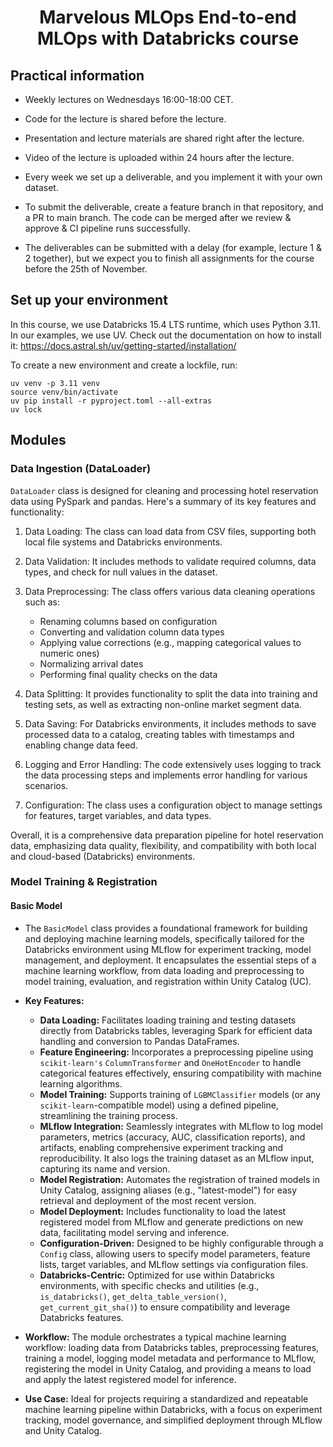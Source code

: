 <h1 align="center">
Marvelous MLOps End-to-end MLOps with Databricks course

## Practical information
- Weekly lectures on Wednesdays 16:00-18:00 CET.
- Code for the lecture is shared before the lecture.
- Presentation and lecture materials are shared right after the lecture.
- Video of the lecture is uploaded within 24 hours after the lecture.

- Every week we set up a deliverable, and you implement it with your own dataset.
- To submit the deliverable, create a feature branch in that repository, and a PR to main branch. The code can be merged after we review & approve & CI pipeline runs successfully.
- The deliverables can be submitted with a delay (for example, lecture 1 & 2 together), but we expect you to finish all assignments for the course before the 25th of November.


## Set up your environment
In this course, we use Databricks 15.4 LTS runtime, which uses Python 3.11.
In our examples, we use UV. Check out the documentation on how to install it: https://docs.astral.sh/uv/getting-started/installation/

To create a new environment and create a lockfile, run:

```
uv venv -p 3.11 venv
source venv/bin/activate
uv pip install -r pyproject.toml --all-extras
uv lock
```

## Modules
### Data Ingestion (DataLoader)
 `DataLoader` class is designed for cleaning and processing hotel reservation data using PySpark and pandas. Here's a summary of its key features and functionality:

1. Data Loading: The class can load data from CSV files, supporting both local file systems and Databricks environments.

2. Data Validation: It includes methods to validate required columns, data types, and check for null values in the dataset.

3. Data Preprocessing: The class offers various data cleaning operations such as:
   - Renaming columns based on configuration
   - Converting and validation column data types
   - Applying value corrections (e.g., mapping categorical values to numeric ones)
   - Normalizing arrival dates
   - Performing final quality checks on the data

4. Data Splitting: It provides functionality to split the data into training and testing sets, as well as extracting non-online market segment data.

5. Data Saving: For Databricks environments, it includes methods to save processed data to a catalog, creating tables with timestamps and enabling change data feed.

6. Logging and Error Handling: The code extensively uses logging to track the data processing steps and implements error handling for various scenarios.

7. Configuration: The class uses a configuration object to manage settings for features, target variables, and data types.

Overall, it is a comprehensive data preparation pipeline for hotel reservation data, emphasizing data quality, flexibility, and compatibility with both local and cloud-based (Databricks) environments.

### Model Training & Registration 

#### Basic Model

*   The `BasicModel` class provides a foundational framework for building and deploying machine learning models, specifically tailored for the Databricks environment using MLflow for experiment tracking, model management, and deployment. It encapsulates the essential steps of a machine learning workflow, from data loading and preprocessing to model training, evaluation, and registration within Unity Catalog (UC).

*   **Key Features:**

    *   **Data Loading:** Facilitates loading training and testing datasets directly from Databricks tables, leveraging Spark for efficient data handling and conversion to Pandas DataFrames.
    *   **Feature Engineering:** Incorporates a preprocessing pipeline using `scikit-learn's` `ColumnTransformer` and `OneHotEncoder` to handle categorical features effectively, ensuring compatibility with machine learning algorithms.
    *   **Model Training:** Supports training of `LGBMClassifier` models (or any `scikit-learn`-compatible model) using a defined pipeline, streamlining the training process.
    *   **MLflow Integration:** Seamlessly integrates with MLflow to log model parameters, metrics (accuracy, AUC, classification reports), and artifacts, enabling comprehensive experiment tracking and reproducibility. It also logs the training dataset as an MLflow input, capturing its name and version.
    *   **Model Registration:** Automates the registration of trained models in Unity Catalog, assigning aliases (e.g., "latest-model") for easy retrieval and deployment of the most recent version.
    *   **Model Deployment:** Includes functionality to load the latest registered model from MLflow and generate predictions on new data, facilitating model serving and inference.
    *   **Configuration-Driven:** Designed to be highly configurable through a `Config` class, allowing users to specify model parameters, feature lists, target variables, and MLflow settings via configuration files.
    *   **Databricks-Centric:** Optimized for use within Databricks environments, with specific checks and utilities (e.g., `is_databricks()`, `get_delta_table_version()`, `get_current_git_sha()`) to ensure compatibility and leverage Databricks features.

*   **Workflow:** The module orchestrates a typical machine learning workflow: loading data from Databricks tables, preprocessing features, training a model, logging model metadata and performance to MLflow, registering the model in Unity Catalog, and providing a means to load and apply the latest registered model for inference.

*   **Use Case:** Ideal for projects requiring a standardized and repeatable machine learning pipeline within Databricks, with a focus on experiment tracking, model governance, and simplified deployment through MLflow and Unity Catalog.
